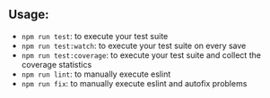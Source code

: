 ## Usage:

- `npm run test`: to execute your test suite
- `npm run test:watch`: to execute your test suite on every save
- `npm run test:coverage`: to execute your test suite and collect the coverage statistics
- `npm run lint`: to manually execute eslint
- `npm run fix`: to manually execute eslint and autofix problems
